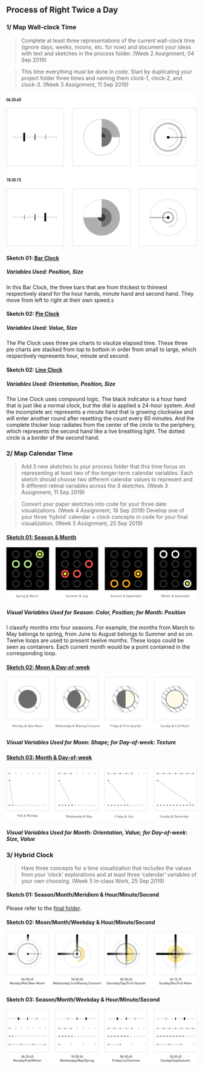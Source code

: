 ## Process of Right Twice a Day
### 1/ Map Wall-clock Time
> Complete at least three representations of the current wall-clock time (ignore days, weeks, moons, etc. for now) and document your ideas with text and sketches in the process folder. (Week 2 Assignment, 04 Sep 2019)

> This time everything must be done in code. Start by duplicating your project folder three times and naming them clock-1, clock-2, and clock-3. (Week 3 Assignment, 11 Sep 2019)

![illustrative images](./Sketch_wall_clock.jpg)
#### Sketch 01: [Bar Clock](https://github.com/gitacoco/dvia-2019/tree/master/1.mapping-time/clock1_BarClock)
##### Variables Used: Position, Size
In this Bar Clock, the three bars that are from thickest to thinnest respectively stand for the hour hands, minute hand and second hand. They move from left to right at their own speed.s

#### Sketch 02: [Pie Clock](https://github.com/gitacoco/dvia-2019/tree/master/1.mapping-time/clock2_PieClock)
##### Variables Used: Value, Size
The Pie Clock uses three pie charts to visulize elapsed time. These three pie charts are stacked from top to bottom in order from small to large, which respectively represents hour, minute and second.

#### Sketch 02: [Line Clock](https://github.com/gitacoco/dvia-2019/tree/master/1.mapping-time/clock3_LineClock)
##### Variables Used: Orientation, Position, Size
The Line Clock uses compound logic. The black indicator is a hour hand that is just like a normal clock, but the dial is applied a 24-hour system. And the incomplete arc represents a minute hand that is growing clockwise and will enter another round after resetting the count every 60 minutes. And the complete thicker loop radiates from the center of the circle to the periphery, which represents the second hand like a live breathing light. The dotted circle is a border of the second hand.


### 2/ Map Calendar Time
> Add 3 new sketches to your process folder that this time focus on representing at least two of the longer-term calendar variables. Each sketch should choose two different calendar values to represent and 6 different retinal variables across the 3 sketches. (Week 3 Assignment, 11 Sep 2019)

> Convert your paper sketches into code for your three date visualizations. (Week 4 Assignment, 18 Sep 2019)
> Develop one of your three ‘hybrid’ calendar + clock concepts in code for your final visualization. (Week 5 Assignment, 25 Sep 2019)

#### [Sketch 01: Season & Month](https://github.com/gitacoco/dvia-2019/tree/master/1.mapping-time/date1_Season_Month)
![illustrative images](./Sketch1_calendar_time.jpg)
##### Visual Variables Used for Season: Color, Position; for Month: Position
I classify months into four seasons. For example, the months from March to May belongs to spring, from June to August belongs to Summer and so on.
Twelve loops are used to present twelve months. These loops could be seen as containers. Each current month would be a point contained in the corresponding loop.

#### [Sketch 02: Moon & Day-of-week](https://github.com/gitacoco/dvia-2019/tree/master/1.mapping-time/date2_Moon_Dayofweek)
![illustrative images](./Sketch2_calendar_time.jpg)
##### Visual Variables Used for Moon: Shape; for Day-of-week: Texture

#### [Sketch 03: Month & Day-of-week](https://github.com/gitacoco/dvia-2019/tree/master/1.mapping-time/date3_Month_Dayofweek)
![illustrative images](./Sketch3_calendar_time.jpg)
##### Visual Variables Used for Month: Orientation, Value; for Day-of-week: Size, Value

### 3/ Hybrid Clock
> Have three concepts for a time visualization that includes the values from your ‘clock’ explorations and at least three ‘calendar’ variables of your own choosing. (Week 5 In-class Work, 25 Sep 2019)

#### Sketch 01: Season/Month/Meridiem & Hour/Minute/Second
Please refer to the [final folder](https://github.com/gitacoco/dvia-2019/tree/master/1.mapping-time/final_loop_clock).

#### Sketch 02: Moon/Month/Weekday & Hour/Minute/Second
![illustrative images](./Hybrid_Sketch2.jpg)

#### Sketch 03: Season/Month/Weekday & Hour/Minute/Second
![illustrative images](./Hybrid_Sketch3.jpg)
